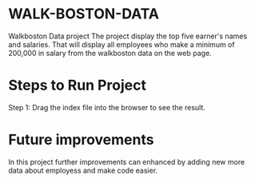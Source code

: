 # WALK-BOSTON-DATA
Walkboston Data project The project display the top five earner's names and salaries. That will display all employees who make a minimum of 200,000 in salary from the walkboston data on the web page.

# Steps to Run Project
Step 1: Drag the index file into the browser to see the result.

# Future improvements
In this project further improvements can enhanced by adding new more data about employess and make code easier.
